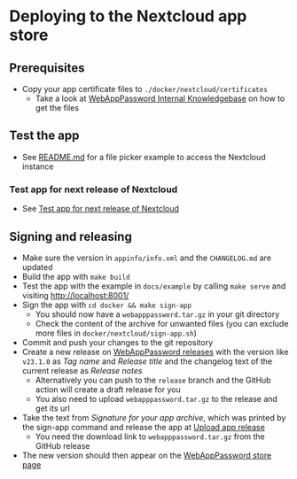 # Deploying to the Nextcloud app store

## Prerequisites

- Copy your app certificate files to `./docker/nextcloud/certificates`
    - Take a look at [WebAppPassword Internal Knowledgebase](https://gitlab.tugraz.at/vpu-private/vpu-docs-private/-/tree/main/docs/projects/webapppassword)
      on how to get the files

## Test the app

- See [README.md](../README.md#Example) for a file picker example to access the Nextcloud instance

### Test app for next release of Nextcloud

- See [Test app for next release of Nextcloud](development.md#test-app-for-next-release-of-nextcloud)

## Signing and releasing

- Make sure the version in `appinfo/info.xml` and the `CHANGELOG.md` are updated
- Build the app with `make build`
- Test the app with the example in `docs/example` by calling `make serve` and visiting <http://localhost:8001/>
- Sign the app with `cd docker && make sign-app`
    - You should now have a `webapppassword.tar.gz` in your git directory
    - Check the content of the archive for unwanted files (you can exclude more files in
      `docker/nextcloud/sign-app.sh`)
- Commit and push your changes to the git repository
- Create a new release on [WebAppPassword releases](https://github.com/digital-blueprint/webapppassword/releases/)
  with the version like `v23.1.0` as *Tag name* and *Release title* and the changelog text of the current
  release as *Release notes*
    - Alternatively you can push to the `release` branch and the GitHub action will create
      a draft release for you
    - You also need to upload `webapppassword.tar.gz` to the release and get its url
- Take the text from *Signature for your app archive*, which was printed by the sign-app command and
  release the app at [Upload app release](https://apps.nextcloud.com/developer/apps/releases/new)
    - You need the download link to `webapppassword.tar.gz` from the GitHub release
- The new version should then appear on the [WebAppPassword store page](https://apps.nextcloud.com/apps/webapppassword)
